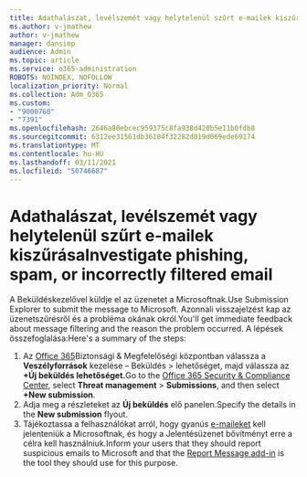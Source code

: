 ```yaml
---
title: Adathalászat, levélszemét vagy helytelenül szűrt e-mailek kiszűrása
ms.author: v-jmathew
author: v-jmathew
manager: dansimp
audience: Admin
ms.topic: article
ms.service: o365-administration
ROBOTS: NOINDEX, NOFOLLOW
localization_priority: Normal
ms.collection: Adm_O365
ms.custom:
- "9000760"
- "7391"
ms.openlocfilehash: 2646a80ebcec959375c8fa938d420b5e11b0fdb8
ms.sourcegitcommit: 6312ee31561db36104f32282d019d069ede69174
ms.translationtype: MT
ms.contentlocale: hu-HU
ms.lasthandoff: 03/11/2021
ms.locfileid: "50746687"
---
```

# <a name="investigate-phishing-spam-or-incorrectly-filtered-email"></a><span data-ttu-id="7fea9-102">Adathalászat, levélszemét vagy helytelenül szűrt e-mailek kiszűrása</span><span class="sxs-lookup"><span data-stu-id="7fea9-102">Investigate phishing, spam, or incorrectly filtered email</span></span>

<span data-ttu-id="7fea9-103">A Beküldéskezelővel küldje el az üzenetet a Microsoftnak.</span><span class="sxs-lookup"><span data-stu-id="7fea9-103">Use Submission Explorer to submit the message to Microsoft.</span></span> <span data-ttu-id="7fea9-104">Azonnali visszajelzést kap az üzenetszűrésről és a probléma okának okról.</span><span class="sxs-lookup"><span data-stu-id="7fea9-104">You'll get immediate feedback about message filtering and the reason the problem occurred.</span></span> <span data-ttu-id="7fea9-105">A lépések összefoglalása:</span><span class="sxs-lookup"><span data-stu-id="7fea9-105">Here's a summary of the steps:</span></span>

1. <span data-ttu-id="7fea9-106">Az [Office 365](https://go.microsoft.com/fwlink/p/?linkid=2077143)Biztonsági & Megfelelőségi központban válassza a **Veszélyforrások** kezelése – Beküldés  >  lehetőséget, majd válassza az **+Új beküldés lehetőséget.**</span><span class="sxs-lookup"><span data-stu-id="7fea9-106">Go to the [Office 365 Security & Compliance Center](https://go.microsoft.com/fwlink/p/?linkid=2077143), select **Threat management** > **Submissions**, and then select **+New submission**.</span></span>
2. <span data-ttu-id="7fea9-107">Adja meg a részleteket az **Új beküldés** elő panelen.</span><span class="sxs-lookup"><span data-stu-id="7fea9-107">Specify the details in the **New submission** flyout.</span></span>
3. <span data-ttu-id="7fea9-108">Tájékoztassa a felhasználókat arról, hogy gyanús [e-maileket](https://go.microsoft.com/fwlink/?linkid=2092385) kell jelenteniük a Microsoftnak, és hogy a Jelentésüzenet bővítményt erre a célra kell használniuk.</span><span class="sxs-lookup"><span data-stu-id="7fea9-108">Inform your users that they should report suspicious emails to Microsoft and that the [Report Message add-in](https://go.microsoft.com/fwlink/?linkid=2092385) is the tool they should use for this purpose.</span></span>
